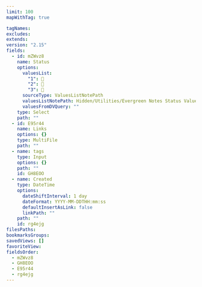 ```yaml
---
limit: 100
mapWithTag: true

tagNames: 
excludes: 
extends: 
version: "2.15"
fields:
  - id: mZWvz8
    name: Status
    options:
      valuesList:
        "1": 🌱
        "2": 🌿
        "3": 🌲
      sourceType: ValuesListNotePath
      valuesListNotePath: Hidden/Utilities/Evergreen Notes Status Values.md
      valuesFromDVQuery: ""
    type: Select
    path: ""
  - id: E95r44
    name: Links
    options: {}
    type: MultiFile
    path: ""
  - name: tags
    type: Input
    options: {}
    path: ""
    id: GH8EOO
  - name: Created
    type: DateTime
    options:
      dateShiftInterval: 1 day
      dateFormat: YYYY-MM-DDTHH:mm:ss
      defaultInsertAsLink: false
      linkPath: ""
    path: ""
    id: rg4ejg
filesPaths: 
bookmarksGroups: 
savedViews: []
favoriteView: 
fieldsOrder:
  - mZWvz8
  - GH8EOO
  - E95r44
  - rg4ejg
---
```

